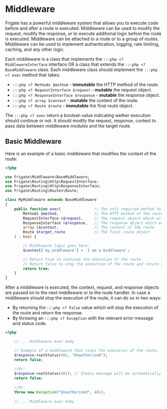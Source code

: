 # Middleware

Frigate has a powerful middleware system that allows you to execute code before and after a route is executed. Middleware can be used to modify the request, modify the response, or to execute additional logic before the route is executed. Middleware can be attached to a route or to a group of routes. Middleware can be used to implement authentication, logging, rate limiting, caching, and any other logic.

Each middleware is a class that implements the `:::php <? MiddlewareInterface` interface OR a class that extends the `:::php <? BaseMiddleware` class. Each middleware class should implement the `:::php <? exec` method that takes:

- `:::php <? Methods $method` - **immutable** the HTTP method of the route.
- `:::php <? RequestInterface $request` - **mutable** the request object.
- `:::php <? ResponseInterface $response` - **mutable** the response object.
- `:::php <? array $context` - **mutable** the context of the route.
- `:::php <? Route $route` - **immutable** the final route object.

The `:::php <? exec` return a boolean value indicating wether execution should continue or not. It should modify the request, response, context to pass data between middleware modules and the target route.

## Basic Middleware

Here is an example of a basic middleware that modifies the context of the route:

```php
<?php

use Frigate\Middleware\BaseMiddleware;
use Frigate\Routing\Http\RequestInterface;
use Frigate\Routing\Http\ResponseInterface;
use Frigate\Routing\Routes\Route;

class MyMiddleware extends BaseMiddleware 
{
    public function exec(               // The only required method to implement
        Methods $method,                // The HTTP method of the route
        RequestInterface &$request,     // The request object which will be passed on. 
        ResponseInterface &$response,   // The response object which will be passed on.
        array &$context,                // The context of the route
        Route $target_route             // The final route object
    ) : bool {

        // Middleware logic goes here:
        $context['my_middleware'] = 'I am a middleware';

        // Return true to continue the execution of the route.
        // Return false to stop the execution of the route and return the response.
        return true; 
    }
}
```

After a middleware is executed, the context, request, and response objects are passed on to the next middleware or to the route handler. In case a middleware should stop the execution of the route, it can do so in two ways:

- By returning the `:::php <? False` value which will stop the execution of the route and return the response.
- By throwing an `:::php <? Exception` with the relevant error message and status code.

```php
<?php

    // ... Middleware exec body

    // Example of a middleware that stops the execution of the route.
    $response->setStatus(401, "Unauthorized"); 
    return false;
    
    //Or:
    $response->setStatus(401); // Status message will be automatically set based on the status code.
    return false;
    
    //Or:
    throw new Exception("Unauthorized", 401);
    
    // ... Middleware exec body
```

